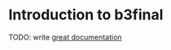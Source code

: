 # Introduction to b3final

TODO: write [great documentation](http://jacobian.org/writing/what-to-write/)
